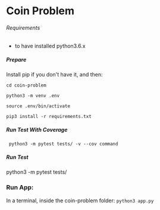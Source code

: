 Coin Problem
============
###### Requirements
 - to have installed python3.6.x
 

##### Prepare
 Install pip if you don't have it,  and then:
 
`cd coin-problem`

`python3 -m venv .env`

`source .env/bin/activate`

`pip3 install -r requirements.txt`
 
 ##### Run Test With Coverage

` python3 -m pytest tests/ -v --cov command`

 ##### Run Test 
python3 -m pytest tests/

 
### Run App:
In a terminal, inside the coin-problem folder:
`python3 app.py`